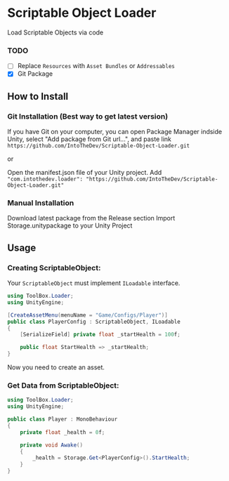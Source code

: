 # Scriptable Object Loader
Load Scriptable Objects via code

### TODO
- [ ] Replace ```Resources``` with ```Asset Bundles``` or ```Addressables```
- [x] Git Package

## How to Install
### Git Installation (Best way to get latest version)

If you have Git on your computer, you can open Package Manager indside Unity, select "Add package from Git url...", and paste link ```https://github.com/IntoTheDev/Scriptable-Object-Loader.git```

or

Open the manifest.json file of your Unity project.
Add ```"com.intothedev.loader": "https://github.com/IntoTheDev/Scriptable-Object-Loader.git"```

### Manual Installation
Download latest package from the Release section
Import Storage.unitypackage to your Unity Project

## Usage

### Creating ScriptableObject:
Your ```ScriptableObject``` must implement ```ILoadable``` interface.

```csharp
using ToolBox.Loader;
using UnityEngine;

[CreateAssetMenu(menuName = "Game/Configs/Player")]
public class PlayerConfig : ScriptableObject, ILoadable
{
	[SerializeField] private float _startHealth = 100f;

	public float StartHealth => _startHealth;
}
```

Now you need to create an asset.

### Get Data from ScriptableObject:

```csharp
using ToolBox.Loader;
using UnityEngine;

public class Player : MonoBehaviour
{
	private float _health = 0f;

	private void Awake()
	{
		_health = Storage.Get<PlayerConfig>().StartHealth;
	}
}
```
